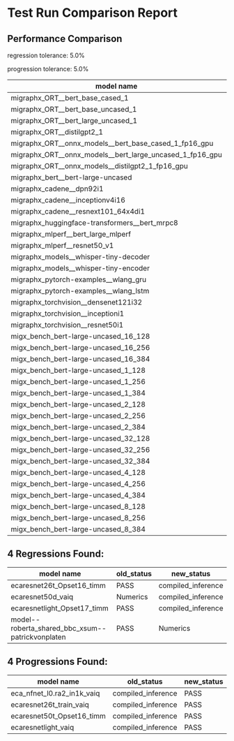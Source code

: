 # Test Run Comparison Report

## Performance Comparison

regression tolerance: 5.0%

progression tolerance: 5.0%

|model name|exit_status|analysis|old_time_ms|new_time_ms|change_ms|percent_change|
|---|---|---|---|---|---|---|
|migraphx_ORT__bert_base_cased_1|PASS|within tol|118.8286|117.4571|-1.3714|-1.15%|
|migraphx_ORT__bert_base_uncased_1|PASS|within tol|117.7428|120.4054|2.6627|2.26%|
|migraphx_ORT__bert_large_uncased_1|PASS|within tol|523.3926|522.3589|-1.0337|-0.2%|
|migraphx_ORT__distilgpt2_1|PASS|within tol|68.5853|69.4968|0.9115|1.33%|
|migraphx_ORT__onnx_models__bert_base_cased_1_fp16_gpu|Numerics|within tol|64.0668|63.9709|-0.0959|-0.15%|
|migraphx_ORT__onnx_models__bert_large_uncased_1_fp16_gpu|Numerics|within tol|313.2382|312.2709|-0.9673|-0.31%|
|migraphx_ORT__onnx_models__distilgpt2_1_fp16_gpu|Numerics|within tol|34.6765|35.3302|0.6536|1.88%|
|migraphx_bert__bert-large-uncased|PASS|within tol|19.0963|19.121|0.0247|0.13%|
|migraphx_cadene__dpn92i1|PASS|progression|4.0646|3.8427|-0.2219|-5.46%|
|migraphx_cadene__inceptionv4i16|PASS|within tol|27.4074|27.2789|-0.1285|-0.47%|
|migraphx_cadene__resnext101_64x4di1|PASS|within tol|4.6805|4.4739|-0.2066|-4.41%|
|migraphx_huggingface-transformers__bert_mrpc8|PASS|within tol|7.127|7.226|0.099|1.39%|
|migraphx_mlperf__bert_large_mlperf|Numerics|within tol|26.7476|27.2355|0.4879|1.82%|
|migraphx_mlperf__resnet50_v1|Numerics|within tol|14.1373|14.5219|0.3847|2.72%|
|migraphx_models__whisper-tiny-decoder|PASS|within tol|41.3104|41.4329|0.1225|0.3%|
|migraphx_models__whisper-tiny-encoder|Numerics|within tol|129.1007|130.8485|1.7478|1.35%|
|migraphx_pytorch-examples__wlang_gru|PASS|progression|20.0224|18.9983|-1.0242|-5.12%|
|migraphx_pytorch-examples__wlang_lstm|PASS|progression|10.0913|8.9371|-1.1542|-11.44%|
|migraphx_torchvision__densenet121i32|PASS|within tol|17.6917|17.7784|0.0868|0.49%|
|migraphx_torchvision__inceptioni1|PASS|within tol|4.4016|4.3686|-0.033|-0.75%|
|migraphx_torchvision__resnet50i1|PASS|within tol|3.1586|3.188|0.0294|0.93%|
|migx_bench_bert-large-uncased_16_128|PASS|within tol|27.8527|27.8643|0.0116|0.04%|
|migx_bench_bert-large-uncased_16_256|PASS|within tol|40.2074|40.2954|0.088|0.22%|
|migx_bench_bert-large-uncased_16_384|PASS|within tol|59.4767|59.5217|0.045|0.08%|
|migx_bench_bert-large-uncased_1_128|PASS|within tol|12.2905|12.1946|-0.0959|-0.78%|
|migx_bench_bert-large-uncased_1_256|PASS|within tol|12.4083|12.4124|0.0042|0.03%|
|migx_bench_bert-large-uncased_1_384|PASS|within tol|19.2152|19.4083|0.1932|1.01%|
|migx_bench_bert-large-uncased_2_128|PASS|within tol|12.478|12.4762|-0.0019|-0.01%|
|migx_bench_bert-large-uncased_2_256|PASS|within tol|19.3495|19.2966|-0.0529|-0.27%|
|migx_bench_bert-large-uncased_2_384|PASS|within tol|20.3468|20.3794|0.0326|0.16%|
|migx_bench_bert-large-uncased_32_128|PASS|within tol|38.7524|38.7957|0.0433|0.11%|
|migx_bench_bert-large-uncased_32_256|PASS|within tol|75.7216|75.7641|0.0425|0.06%|
|migx_bench_bert-large-uncased_32_384|PASS|within tol|118.7217|118.8101|0.0884|0.07%|
|migx_bench_bert-large-uncased_4_128|PASS|within tol|19.4971|19.4848|-0.0123|-0.06%|
|migx_bench_bert-large-uncased_4_256|PASS|within tol|20.8086|21.0167|0.2081|1.0%|
|migx_bench_bert-large-uncased_4_384|PASS|within tol|24.6559|24.5998|-0.0562|-0.23%|
|migx_bench_bert-large-uncased_8_128|PASS|within tol|20.9098|20.979|0.0692|0.33%|
|migx_bench_bert-large-uncased_8_256|PASS|within tol|28.72|28.5539|-0.1661|-0.58%|
|migx_bench_bert-large-uncased_8_384|PASS|within tol|35.5764|35.7911|0.2146|0.6%|

## 4 Regressions Found:

|model name|old_status|new_status|
|---|---|---|
|ecaresnet26t_Opset16_timm|PASS|compiled_inference|
|ecaresnet50d_vaiq|Numerics|compiled_inference|
|ecaresnetlight_Opset17_timm|PASS|compiled_inference|
|model--roberta_shared_bbc_xsum--patrickvonplaten|PASS|Numerics|

## 4 Progressions Found:

|model name|old_status|new_status|
|---|---|---|
|eca_nfnet_l0.ra2_in1k_vaiq|compiled_inference|PASS|
|ecaresnet26t_train_vaiq|compiled_inference|PASS|
|ecaresnet50t_Opset16_timm|compiled_inference|PASS|
|ecaresnetlight_vaiq|compiled_inference|PASS|

